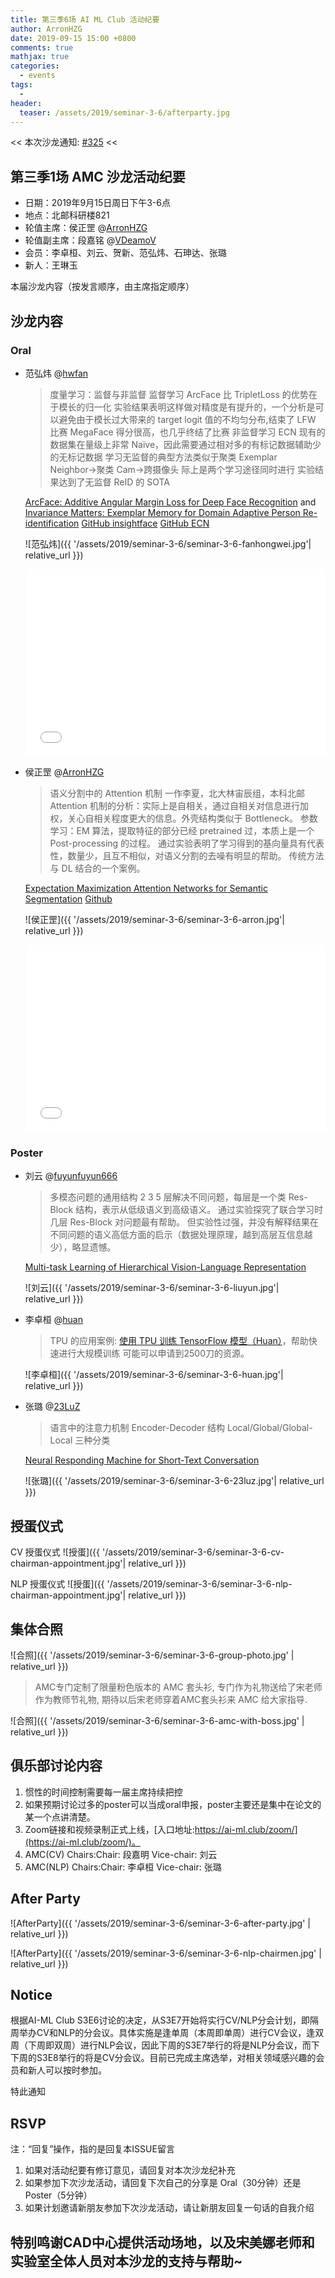 ```yaml
---
title: 第三季6场 AI ML Club 活动纪要
author: ArronHZG
date: 2019-09-15 15:00 +0800
comments: true
mathjax: true
categories: 
  - events
tags:
  - 
header:
  teaser: /assets/2019/seminar-3-6/afterparty.jpg
---
```


<< 本次沙龙通知: [#325](https://github.com/BUPT/ai-ml.club/issues/254)  <<

## 第三季1场 AMC 沙龙活动纪要

- 日期：2019年9月15日周日下午3-6点
- 地点：北邮科研楼821
- 轮值主席：侯正罡 @[ArronHZG](https://github.com/ArronHZG)
- 轮值副主席：段嘉铭 @[VDeamoV](https://github.com/VDeamoV)
- 会员：李卓桓、刘云、贺新、范弘炜、石珅达、张璐
- 新人：王琳玉

本届沙龙内容（按发言顺序，由主席指定顺序）

## 沙龙内容

### Oral

- 范弘炜 @[hwfan](https://github.com/hwfan)

   >度量学习：监督与非监督
   >监督学习 ArcFace 比 TripletLoss 的优势在于模长的归一化
   >实验结果表明这样做对精度是有提升的，一个分析是可以避免由于模长过大带来的 target logit 值的不均匀分布,结束了 LFW 比赛
   >MegaFace 得分很高，也几乎终结了比赛
   >非监督学习 ECN
   >现有的数据集在量级上非常 Naïve，因此需要通过相对多的有标记数据辅助少的无标记数据
   >学习无监督的典型方法类似于聚类
   >Exemplar Neighbor→聚类
   >Cam→跨摄像头
   >际上是两个学习途径同时进行
   >实验结果达到了无监督 ReID 的 SOTA

  [ArcFace: Additive Angular Margin Loss for Deep Face Recognition](https://arxiv.org/abs/1801.07698)  and [Invariance Matters: Exemplar Memory for Domain Adaptive Person Re-identification](https://arxiv.org/abs/1904.01990)
  [GitHub insightface](https://github.com/deepinsight/insightface)
  [GitHub ECN](https://github.com/zhunzhong07/ECN)

    ![范弘炜]({{ '/assets/2019/seminar-3-6/seminar-3-6-fanhongwei.jpg'| relative_url }})

  <div class="zoom-container" style="
      position: relative;
      padding-bottom:56.25%;
      padding-top:30px;
      height:0;
      overflow:hidden;
  ">
    <iframe
      src='{{ '/assets/js/viewer-js/' | relative_url }}#{{ '/assets/2019/seminar-3-6/deep-metric-learning-report.pdf' | relative_url }}'
      width='560'
      height='315'
      allowfullscreen
      webkitallowfullscreen
      frameborder="0"
      style="
        position: absolute;
        top:0;
        left:0;
        width:100%;
        height:100%;
      "
    ></iframe>
  </div>
  
- 侯正罡 @[ArronHZG](https://github.com/ArronHZG)

  >语义分割中的 Attention 机制
  >一作李夏，北大林宙辰组，本科北邮
  >Attention 机制的分析：实际上是自相关，通过自相关对信息进行加权，关心自相关程度更大的信息。外壳结构类似于 Bottleneck。
  >参数学习：EM 算法，提取特征的部分已经 pretrained 过，本质上是一个 Post-processing 的过程。
  >通过实验表明了学习得到的基向量具有代表性，数量少，且互不相似，对语义分割的去噪有明显的帮助。
  >传统方法与 DL 结合的一个案例。
  
  [Expectation Maximization Attention Networks for Semantic Segmentation](https://arxiv.org/abs/1907.13426)
  [Github](https://xialipku.github.io/EMANet)

  ![侯正罡]({{ '/assets/2019/seminar-3-6/seminar-3-6-arron.jpg'| relative_url }})

  <div class="zoom-container" style="
      position: relative;
      padding-bottom:56.25%;
      padding-top:30px;
      height:0;
      overflow:hidden;
  ">
    <iframe
      src='{{ '/assets/js/viewer-js/' | relative_url }}#{{ '/assets/2019/seminar-3-6/em.pdf' | relative_url }}'
      width='560'
      height='315'
      allowfullscreen
      webkitallowfullscreen
      frameborder="0"
      style="
        position: absolute;
        top:0;
        left:0;
        width:100%;
        height:100%;
      "
    ></iframe>
  </div>

### Poster

- 刘云 @[fuyunfuyun666](https://github.com/fuyunfuyun666)
  
  >多模态问题的通用结构
  >2 3 5 层解决不同问题，每层是一个类 Res-Block 结构，表示从低级语义到高级语义。
  >通过实验探究了联合学习时几层 Res-Block 对问题最有帮助。
  >但实验性过强，并没有解释结果在不同问题的语义高低方面的启示（数据处理原理，越到高层互信息越少），略显遗憾。

  [Multi-task Learning of Hierarchical Vision-Language Representation](https://arxiv.org/pdf/1812.00500.pdf)

  ![刘云]({{ '/assets/2019/seminar-3-6/seminar-3-6-liuyun.jpg'| relative_url }})

- 李卓桓 @[huan](https://github.com/huan)
  
  >TPU 的应用案例: [使用 TPU 训练 TensorFlow 模型（Huan）](https://www.zixia.net/tensorflow-handbook-tpu/)，帮助快速进行大规模训练
  >可能可以申请到2500刀的资源。

  ![李卓桓]({{ '/assets/2019/seminar-3-6/seminar-3-6-huan.jpg'| relative_url }})

- 张璐 @[23LuZ](https://github.com/23LuZ)
  >语言中的注意力机制
  >Encoder-Decoder 结构
  >Local/Global/Global-Local 三种分类

  [Neural Responding Machine for Short-Text Conversation](https://www.aclweb.org/anthology/P15-1152)

  ![张璐]({{ '/assets/2019/seminar-3-6/seminar-3-6-23luz.jpg'| relative_url }})

## 授蛋仪式

CV 授蛋仪式
![授蛋]({{ '/assets/2019/seminar-3-6/seminar-3-6-cv-chairman-appointment.jpg'| relative_url }})

NLP 授蛋仪式
![授蛋]({{ '/assets/2019/seminar-3-6/seminar-3-6-nlp-chairman-appointment.jpg'| relative_url }})

## 集体合照

![合照]({{ '/assets/2019/seminar-3-6/seminar-3-6-group-photo.jpg' | relative_url }})
 >AMC专门定制了限量粉色版本的 AMC 套头衫, 专门作为礼物送给了宋老师作为教师节礼物, 期待以后宋老师穿着AMC套头衫来 AMC 给大家指导.

![合照]({{ '/assets/2019/seminar-3-6/seminar-3-6-amc-with-boss.jpg' | relative_url }})

## 俱乐部讨论内容

1. 惯性的时间控制需要每一届主席持续把控
2. 如果预期讨论过多的poster可以当成oral申报，poster主要还是集中在论文的某一个点讲清楚。
3. Zoom链接和视频录制正式上线，[入口地址:https://ai-ml.club/zoom/](https://ai-ml.club/zoom/)。
4. AMC(CV) Chairs:Chair: 段嘉明 Vice-chair: 刘云
5. AMC(NLP) Chairs:Chair: 李卓桓 Vice-chair: 张璐

## After Party

![AfterParty]({{ '/assets/2019/seminar-3-6/seminar-3-6-after-party.jpg' | relative_url }})

![AfterParty]({{ '/assets/2019/seminar-3-6/seminar-3-6-nlp-chairmen.jpg' | relative_url }})

## Notice

根据AI-ML Club S3E6讨论的决定，从S3E7开始将实行CV/NLP分会计划，即隔周举办CV和NLP的分会议。具体实施是逢单周（本周即单周）进行CV会议，逢双周（下周即双周）进行NLP会议，因此下周的S3E7举行的将是NLP分会议，而下下周的S3E8举行的将是CV分会议。目前已完成主席选举，对相关领域感兴趣的会员和新人可以按时参加。

特此通知

## RSVP

注：“回复”操作，指的是回复本ISSUE留言

1. 如果对活动纪要有修订意见，请回复对本次沙龙纪补充
2. 如果参加下次沙龙活动，请回复下次自己的分享是 Oral（30分钟）还是Poster（5分钟）
3. 如果计划邀请新朋友参加下次沙龙活动，请让新朋友回复一句话的自我介绍

## 特别鸣谢CAD中心提供活动场地，以及宋美娜老师和实验室全体人员对本沙龙的支持与帮助~
